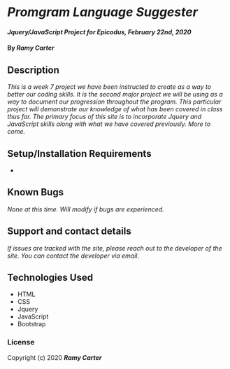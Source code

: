 # _Promgram Language Suggester_

#### _Jquery/JavaScript Project for Epicodus, February 22nd, 2020_

#### By _**Ramy Carter**_

## Description

_This is a week 7 project we have been instructed to create as a way to better our coding skills. It is the second major project we will be using as a way to document our progression throughout the program. This particular project will demonstrate our knowledge of what has been covered in class thus far. The primary focus of this site is to incorporate Jquery and JavaScript skills along with what we have covered previously. More to come._

## Setup/Installation Requirements

* 

## Known Bugs

_None at this time. Will modify if bugs are experienced._

## Support and contact details

_If issues are tracked with the site, please reach out to the developer of the site. You can contact the developer via email._

## Technologies Used

* HTML
* CSS
* Jquery
* JavaScript
* Bootstrap

### License

Copyright (c) 2020 **_Ramy Carter_**